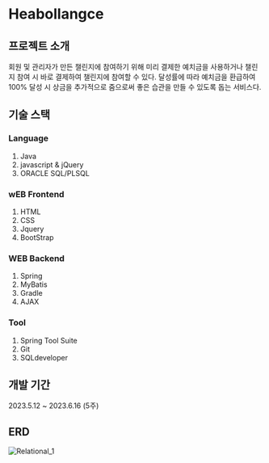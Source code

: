 # Heabollangce

## 프로젝트 소개 

회원 및 관리자가 만든 챌린지에 참여하기 위해 미리 결제한 예치금을 사용하거나 챌린지 참여 시 바로 결제하여 챌린지에 참여할 수 있다.
달성률에 따라 예치금을 환급하여 100% 달성 시 상금을 추가적으로 줌으로써 좋은 습관을 만들 수 있도록 돕는 서비스다.


## 기술 스택

### Language
1. Java
2. javascript & jQuery
3. ORACLE SQL/PLSQL

### wEB Frontend
1. HTML
2. CSS
3. Jquery
4. BootStrap

### WEB Backend
1. Spring
2. MyBatis
3. Gradle
4. AJAX

### Tool
1. Spring Tool Suite
2. Git
3. SQLdeveloper

## 개발 기간
2023.5.12 ~ 2023.6.16 (5주)

## ERD
![Relational_1](https://github.com/jisuyoun/Haebollangce/assets/122525676/fddddc80-325f-4fff-b8c6-9518e632db90)

